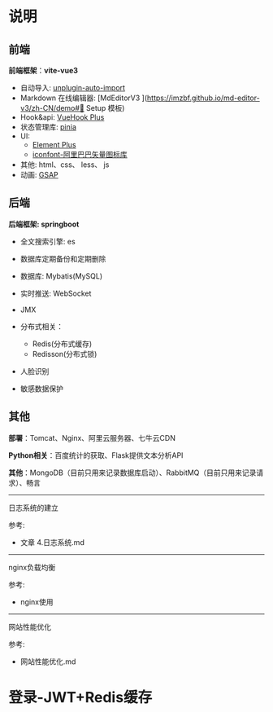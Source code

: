 # 说明

## 前端

**前端框架**：**vite-vue3** 

+ 自动导入: [unplugin-auto-import]()
+ Markdown 在线编辑器:  [MdEditorV3 ](https://imzbf.github.io/md-editor-v3/zh-CN/demo#🥱 Setup 模板)
+ Hook&api: [VueHook Plus](https://inhiblab-core.gitee.io/docs/hooks/guide/)
+ 状态管理库: [pinia](https://pinia.vuejs.org/api/modules/pinia.html#Type-Aliases)
+ UI: 
  + [Element Plus ](https://element-plus.org/zh-CN/component/button.html)
  + [iconfont-阿里巴巴矢量图标库](https://www.iconfont.cn/?spm=a313x.search_index.i3.2.52c93a81WpIhXZ)
+ 其他: html、css、 less、 js
+ 动画: [GSAP ](https://gsap.framer.wiki/)

## 后端

**后端框架:  springboot** 

+ 全文搜索引擎: es
+ 数据库定期备份和定期删除
+ 数据库: Mybatis(MySQL)
+ 实时推送: WebSocket
+ JMX  
+ 分布式相关：

  + Redis(分布式缓存)
  + Redisson(分布式锁)
  
+ 人脸识别
+ 敏感数据保护

## 其他

**部署**：Tomcat、Nginx、阿里云服务器、七牛云CDN 

 **Python相关**：百度统计的获取、Flask提供文本分析API  

**其他**：MongoDB（目前只用来记录数据库启动）、RabbitMQ（目前只用来记录请求）、畅言

---

日志系统的建立

参考:

+ 文章 4.日志系统.md

---

nginx负载均衡

参考:

+ nginx使用

-------

网站性能优化

参考:

+ 网站性能优化.md



# 登录-JWT+Redis缓存







